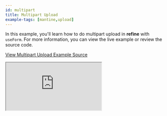 ```yaml
---
id: multipart
title: Multipart Upload
example-tags: [mantine,upload]
---
```


In this example, you'll learn how to do multipart upload in **refine** with `useForm`. For more information, you can view the live example or review the source code.

[View Multipart Upload Example Source](https://github.com/pankod/refine/tree/master/examples/upload/mantine/multipart)

<iframe loading="lazy" src="https://stackblitz.com//github/pankod/refine/tree/master/examples/upload/mantine/multipart?embed=1&view=preview&theme=dark&preset=node"
    style={{width: "100%", height:"80vh", border: "0px", borderRadius: "8px", overflow:"hidden"}}
    title="mantine-multipart-upload"
></iframe>
